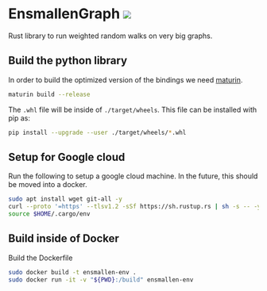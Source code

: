 # EnsmallenGraph ![](https://travis-ci.org/LucaCappelletti94/ensmallen_graph.svg?branch=master)
Rust library to run weighted random walks on very big graphs.

## Build the python library
In order to build the optimized version of the bindings we need [maturin](https://github.com/PyO3/maturin).
```bash
maturin build --release
```
The `.whl` file will be inside of `./target/wheels`.
This file can be installed with pip as:
```bash
pip install --upgrade --user ./target/wheels/*.whl
```

## Setup for Google cloud
Run the following to setup a google cloud machine.
In the future, this should be moved into a docker.

```bash
sudo apt install wget git-all -y
curl --proto '=https' --tlsv1.2 -sSf https://sh.rustup.rs | sh -s -- -y
source $HOME/.cargo/env
```

## Build inside of Docker
Build the Dockerfile 
```bash
sudo docker build -t ensmallen-env .
sudo docker run -it -v "${PWD}:/build" ensmallen-env
```

